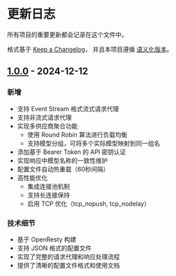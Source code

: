 # 更新日志

所有项目的重要更新都会记录在这个文件中。

格式基于 [Keep a Changelog](https://keepachangelog.com/zh-CN/1.0.0/)，
并且本项目遵循 [语义化版本](https://semver.org/lang/zh-CN/)。

## [1.0.0] - 2024-12-12

### 新增
- 支持 Event Stream 格式流式请求代理
- 支持非流式请求代理
- 实现多供应商聚合功能
  - 使用 Round Robin 算法进行负载均衡
  - 支持模型分组，可将多个实际模型映射到同一组名
- 添加基于 Bearer Token 的 API 密钥认证
- 实现响应中模型名称的一致性维护
- 配置文件自动热重载（60秒间隔）
- 高性能优化
  - 集成连接池机制
  - 支持长连接保持
  - 启用 TCP 优化（tcp_nopush, tcp_nodelay）

### 技术细节
- 基于 OpenResty 构建
- 支持 JSON 格式的配置文件
- 实现了完整的请求代理和响应处理流程
- 提供了清晰的配置文件格式和使用文档

[1.0.0]: https://github.com/z1o/OpenBridge/releases/tag/v1.0.0